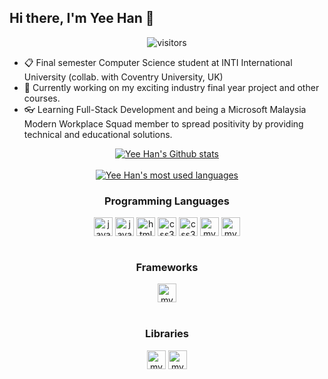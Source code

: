 ## Hi there, I'm Yee Han 👋

<div align="center">

  ![visitors](https://visitor-badge.glitch.me/badge?page_id=cyeehan.visitor-badge)

</div>


- 📋 Final semester Computer Science student at INTI International University (collab. with Coventry University, UK)
- 🔭 Currently working on my exciting industry final year project and other courses.
- 👓 Learning Full-Stack Development and being a Microsoft Malaysia Modern Workplace Squad member to spread positivity by providing technical and educational solutions.


<div align="center">
  <a href="https://github.com/cyeehan/cyeehan">
    <img src="https://my-stats-dxc5zyis5.vercel.app/api?username=cyeehan&show_icons=true&theme=gruvbox&count_private=true&hide_title=true" alt="Yee Han's Github stats" align="center" />
  </a>
</div>

<br/>

<div align="center">
  <a href="https://github.com/cyeehan/cyeehan">
    <img src="https://my-stats-dxc5zyis5.vercel.app/api/top-langs/?username=cyeehan&langs_count=10&layout=compact&theme=gruvbox&count_private=true&hide_title=true" alt="Yee Han's most used languages" />
  </a>
</div>


<div align="center">

  ### Programming Languages

  <img align="center" alt="java" width="30px" src="https://cdn.jsdelivr.net/npm/simple-icons@v3/icons/java.svg" />

  <img align="center" alt="javascript" width="30px" src="https://cdn.jsdelivr.net/npm/simple-icons@v3/icons/javascript.svg" />

  <img align="center" alt="html5" width="30px" src="https://cdn.jsdelivr.net/npm/simple-icons@v3/icons/html5.svg" />

  <img align="center" alt="css3" width="30px" src="https://cdn.jsdelivr.net/npm/simple-icons@v3/icons/css3.svg" />

  <img align="center" alt="css3" width="30px" src="https://cdn.jsdelivr.net/npm/simple-icons@v3/icons/sass.svg" />

  <img align="center" alt="mysql" width="30px" src="https://cdn.jsdelivr.net/npm/simple-icons@v3/icons/mysql.svg" />

  <img align="center" alt="mysql" width="30px" src="https://cdn.jsdelivr.net/npm/simple-icons@3.12.3/icons/graphql.svg" />

</div>

<br />

<div align="center">

  ### Frameworks

  <img align="center" alt="mysql" width="30px" src="https://cdn.jsdelivr.net/npm/simple-icons@3.12.3/icons/gatsby.svg" />

</div>

<br />

<div align="center">

  ### Libraries

  <img align="center" alt="mysql" width="30px" src="https://cdn.jsdelivr.net/npm/simple-icons@3.12.3/icons/react.svg" />

  <img align="center" alt="mysql" width="30px" src="https://cdn.jsdelivr.net/npm/simple-icons@3.12.3/icons/d3-dot-js.svg" />

</div>
